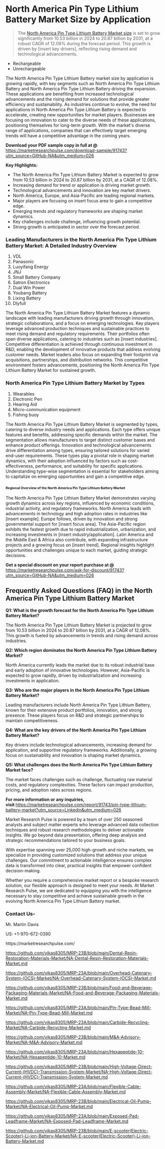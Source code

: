 
<h1>North America Pin Type Lithium Battery Market&nbsp;Size by Application</h1><blockquote><p>The <a href="https://marketresearchpulse.com/download-sample/91743?utm_source=GitHub-NA&amp;utm_medium=026">North America Pin Type Lithium Battery Market size</a> is set to grow significantly from 10.53 billion in 2024 to 20.87 billion by 2031, at a robust CAGR of 12.08% during the forecast period. This growth is driven by [insert key drivers], reflecting rising demand and technological advancements.</p></blockquote><ul><li>Rechargeable<li> Unrechargeable</li></ul><p>The North America Pin Type Lithium Battery market size by application is growing rapidly, with key segments such as North America Pin Type Lithium Battery and North America Pin Type Lithium Battery driving the expansion. These applications are benefiting from increased technological advancements and the rising demand for solutions that provide greater efficiency and sustainability. As industries continue to evolve, the need for applications in North America Pin Type Lithium Battery is expected to accelerate, creating new opportunities for market players. Businesses are focusing on innovation to cater to the diverse needs of these applications, positioning themselves for long-term growth. With the market's diverse range of applications, companies that can effectively target emerging trends will have a competitive advantage in the coming years.</p><p><strong>Download your PDF sample copy in full at @ </strong><a href="https://marketresearchpulse.com/download-sample/91743?utm_source=GitHub-NA&amp;utm_medium=026">https://marketresearchpulse.com/download-sample/91743?utm_source=GitHub-NA&amp;utm_medium=026</a></p><p><strong>Key Highlights: </strong></p><ul><li>The North America Pin Type Lithium Battery Market is expected to grow from 10.53 billion in 2024 to 20.87 billion by 2031, at a CAGR of 12.08%.</li><li>Increasing demand for trend or application is driving market growth.</li><li>Technological advancements and innovation are key market drivers.</li><li>North America, Europe, and Asia-Pacific are leading regional markets.</li><li>Major players are focusing on insert focus area to gain a competitive edge.</li><li>Emerging trends and regulatory frameworks are shaping market dynamics.</li><li>Key challenges include challenge, influencing growth potential.</li><li>Strong growth is anticipated in sector over the forecast period.</li></ul><h3>Leading Manufacturers in the North America Pin Type Lithium Battery Market: A Detailed Industry Overview</h3><ol><li>VDL</li><li>Panasonic</li><li>Luoyifang Energy</li><li>JNJ</li><li>Small Battery Company</li><li>Satron Electronics</li><li>Dual Win Power</li><li>Youbang Battery</li><li>Lixing Battery</li><li>Dlyfull</li></ol><div class="flex max-w-full flex-col flex-grow"><div class="min-h-8 text-message flex w-full flex-col items-end gap-2 whitespace-normal break-words [.text-message+&amp;]:mt-5" dir="auto" data-message-author-role="assistant" data-message-id="fd8432e4-4910-450d-b182-61b7bfb0a01f" data-message-model-slug="gpt-4o"><div class="flex w-full flex-col gap-1 empty:hidden first:pt-[3px]"><div class="markdown prose w-full break-words dark:prose-invert light"><p>The North America Pin Type Lithium Battery Market features a dynamic landscape with leading manufacturers driving growth through innovation, strategic collaborations, and a focus on emerging technologies. Key players leverage advanced production techniques and sustainable practices to meet rising demand and regulatory requirements. Their portfolios often span diverse applications, catering to industries such as [insert industries]. Competitive differentiation is achieved through continuous investment in R&amp;D, enabling the development of innovative products that address evolving customer needs. Market leaders also focus on expanding their footprint via acquisitions, partnerships, and distribution networks. This competitive environment fosters advancements, positioning the North America Pin Type Lithium Battery Market for sustained growth.</p></div></div></div></div><h3>North America Pin Type Lithium Battery Market by Types</h3><ol><li>Wearables<li> Electronic Pen<li> Hearing Aid<li> Micro-communication equipment<li> Fishing buoy</li></ol><div class="flex max-w-full flex-col flex-grow"><div class="min-h-8 text-message flex w-full flex-col items-end gap-2 whitespace-normal break-words [.text-message+&amp;]:mt-5" dir="auto" data-message-author-role="assistant" data-message-id="084470be-0bb7-4664-bddf-5156b4f41249" data-message-model-slug="gpt-4o-mini"><div class="flex w-full flex-col gap-1 empty:hidden first:pt-[3px]"><div class="markdown prose w-full break-words dark:prose-invert light"><p>The North America Pin Type Lithium Battery Market is segmented by types, catering to diverse industry needs and applications. Each type offers unique features and benefits, addressing specific demands within the market. The segmentation allows manufacturers to target distinct customer bases and enhance product offerings. Innovation and technological advancements drive differentiation among types, ensuring tailored solutions for varied end-user requirements. These types play a pivotal role in shaping market dynamics, with their adoption influenced by factors such as cost-effectiveness, performance, and suitability for specific applications. Understanding type-wise segmentation is essential for stakeholders aiming to capitalize on emerging opportunities and gain a competitive edge.</p></div></div></div></div><h3><span style="font-size: 11px;">Regional Overview of the North America Pin Type Lithium Battery Market</span></h3><div class="flex max-w-full flex-col flex-grow"><div class="min-h-8 text-message flex w-full flex-col items-end gap-2 whitespace-normal break-words [.text-message+&amp;]:mt-5" dir="auto" data-message-author-role="assistant" data-message-id="e9038762-ce64-4e30-91c9-9bd413514231" data-message-model-slug="gpt-4o-mini"><div class="flex w-full flex-col gap-1 empty:hidden first:pt-[3px]"><div class="markdown prose w-full break-words dark:prose-invert light"><p>The North America Pin Type Lithium Battery Market demonstrates varying growth dynamics across key regions, influenced by economic conditions, industrial activity, and regulatory frameworks. North America leads with advancements in technology and high adoption rates in industries like [insert example]. Europe follows, driven by innovation and strong governmental support for [insert focus area]. The Asia-Pacific region exhibits the fastest growth due to rapid industrialization, urbanization, and increasing investments in [insert industry/application]. Latin America and the Middle East &amp; Africa also contribute, with expanding infrastructure projects and a growing focus on [insert trend]. Regional insights highlight opportunities and challenges unique to each market, guiding strategic decisions.</p></div></div></div></div><p><strong>Get a special discount on your report purchase at @ </strong><a href="https://marketresearchpulse.com/ask-for-discount/91743?utm_source=GitHub-NA&amp;utm_medium=026">https://marketresearchpulse.com/ask-for-discount/91743?utm_source=GitHub-NA&amp;utm_medium=026</a></p><h2>Frequently Asked Questions (FAQ) in the North America Pin Type Lithium Battery Market</h2><p><strong>Q1: What is the growth forecast for the North America Pin Type Lithium Battery Market?</strong></p><p>The North America Pin Type Lithium Battery Market is projected to grow from 10.53 billion in 2024 to 20.87 billion by 2031, at a CAGR of 12.08%. This growth is fueled by advancements in trends and rising demand across industries.</p><p><strong>Q2: Which region dominates the North America Pin Type Lithium Battery Market?</strong></p><p>North America currently leads the market due to its robust industrial base and early adoption of innovative technologies. However, Asia-Pacific is expected to grow rapidly, driven by industrialization and increasing investments in application.</p><p><strong>Q3: Who are the major players in the North America Pin Type Lithium Battery Market?</strong></p><p>Leading manufacturers include North America Pin Type Lithium Battery, known for their extensive product portfolios, innovation, and strong presence. These players focus on R&amp;D and strategic partnerships to maintain competitiveness.</p><p><strong>Q4: What are the key drivers of the North America Pin Type Lithium Battery Market?</strong></p><p>Key drivers include technological advancements, increasing demand for application, and supportive regulatory frameworks. Additionally, a growing focus on sustainability and innovation is shaping market dynamics.</p><p><strong>Q5: What challenges does the North America Pin Type Lithium Battery Market face?</strong></p><p>The market faces challenges such as challenge, fluctuating raw material costs, and regulatory complexities. These factors can impact production, pricing, and adoption rates across regions.</p><p><strong>For more information or any inquiries, visit&nbsp;</strong><a href="https://marketresearchpulse.com/report/91743/pin-type-lithium-battery-market?utm_source=Linkedin&utm_medium=026">https://marketresearchpulse.com/report/91743/pin-type-lithium-battery-market?utm_source=Linkedin&utm_medium=026</a></p><p>Market Research Pulse is powered by a team of over 250 seasoned analysts and subject matter experts who leverage advanced data collection techniques and robust research methodologies to deliver actionable insights. We go beyond data presentation, offering deep analysis and strategic recommendations tailored to your business goals.</p><p>With expertise spanning over 25,000 high-growth and niche markets, we specialize in providing customized solutions that address your unique challenges. Our commitment to actionable intelligence ensures complex data is transformed into clear, practical insights that empower confident decision-making.</p><p>Whether you require a comprehensive market report or a bespoke research solution, our flexible approach is designed to meet your needs. At Market Research Pulse, we are dedicated to equipping you with the intelligence necessary to stay competitive and achieve sustainable growth in the evolving North America Pin Type Lithium Battery market.</p><h3><strong>Contact Us-</strong></h3><p>Mr. Martin Davis</p><p>US: +1-970-672-0390</p><p>https://marketresearchpulse.com/</p><p><a href="https://github.com/vikas8305/MRP-23B/blob/main/Dental-Resin-Restoration-Materials-Market/NA-Dental-Resin-Restoration-Materials-Market.md">https://github.com/vikas8305/MRP-23B/blob/main/Dental-Resin-Restoration-Materials-Market/NA-Dental-Resin-Restoration-Materials-Market.md</a></p><p><a href="https://github.com/vikas8305/MRP-23A/blob/main/Overhead-Catenary-System-(OCS)-Market/NA-Overhead-Catenary-System-(OCS)-Market.md">https://github.com/vikas8305/MRP-23A/blob/main/Overhead-Catenary-System-(OCS)-Market/NA-Overhead-Catenary-System-(OCS)-Market.md</a></p><p><a href="https://github.com/vikas8305/MRP-23B/blob/main/Food-and-Beverage-Packaging-Materials-Market/NA-Food-and-Beverage-Packaging-Materials-Market.md">https://github.com/vikas8305/MRP-23B/blob/main/Food-and-Beverage-Packaging-Materials-Market/NA-Food-and-Beverage-Packaging-Materials-Market.md</a></p><p><a href="https://github.com/vikas8305/MRP-23A/blob/main/Pin-Type-Bead-Mill-Market/NA-Pin-Type-Bead-Mill-Market.md">https://github.com/vikas8305/MRP-23A/blob/main/Pin-Type-Bead-Mill-Market/NA-Pin-Type-Bead-Mill-Market.md</a></p><p><a href="https://github.com/vikas8305/MRP-23A/blob/main/Carbide-Recycling-Market/NA-Carbide-Recycling-Market.md">https://github.com/vikas8305/MRP-23A/blob/main/Carbide-Recycling-Market/NA-Carbide-Recycling-Market.md</a></p><p><a href="https://github.com/vikas8305/MRP-23B/blob/main/M&A-Advisory-Market/NA-M&A-Advisory-Market.md">https://github.com/vikas8305/MRP-23B/blob/main/M&A-Advisory-Market/NA-M&A-Advisory-Market.md</a></p><p><a href="https://github.com/vikas8305/MRP-23A/blob/main/Hexapeptide-10-Market/NA-Hexapeptide-10-Market.md">https://github.com/vikas8305/MRP-23A/blob/main/Hexapeptide-10-Market/NA-Hexapeptide-10-Market.md</a></p><p><a href="https://github.com/vikas8305/MRP-23B/blob/main/High-Voltage-Direct-Current-(HVDC)-Transmission-System-Market/NA-High-Voltage-Direct-Current-(HVDC)-Transmission-System-Market.md">https://github.com/vikas8305/MRP-23B/blob/main/High-Voltage-Direct-Current-(HVDC)-Transmission-System-Market/NA-High-Voltage-Direct-Current-(HVDC)-Transmission-System-Market.md</a></p><p><a href="https://github.com/vikas8305/MRP-23A/blob/main/Flexible-Cable-Assembly-Market/NA-Flexible-Cable-Assembly-Market.md">https://github.com/vikas8305/MRP-23A/blob/main/Flexible-Cable-Assembly-Market/NA-Flexible-Cable-Assembly-Market.md</a></p><p><a href="https://github.com/vikas8305/MRP-23B/blob/main/Electrical-Oil-Pump-Market/NA-Electrical-Oil-Pump-Market.md">https://github.com/vikas8305/MRP-23B/blob/main/Electrical-Oil-Pump-Market/NA-Electrical-Oil-Pump-Market.md</a></p><p><a href="https://github.com/vikas8305/MRP-23A/blob/main/Exposed-Pad-Leadframe-Market/NA-Exposed-Pad-Leadframe-Market.md">https://github.com/vikas8305/MRP-23A/blob/main/Exposed-Pad-Leadframe-Market/NA-Exposed-Pad-Leadframe-Market.md</a></p><p><a href="https://github.com/vikas8305/MRP-23B/blob/main/E-scooter(Electric-Scooter)-Li-ion-Battery-Market/NA-E-scooter(Electric-Scooter)-Li-ion-Battery-Market.md">https://github.com/vikas8305/MRP-23B/blob/main/E-scooter(Electric-Scooter)-Li-ion-Battery-Market/NA-E-scooter(Electric-Scooter)-Li-ion-Battery-Market.md</a></p>
